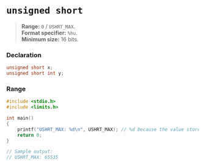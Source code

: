 # `unsigned short`

> **Range:** `0` / `USHRT_MAX`.  
> **Format specifier:** `%hu`.  
> **Minimum size:** 16 bits.

### Declaration

```c
unsigned short x;
unsigned short int y;
```

### Range

```c
#include <stdio.h>
#include <limits.h>

int main()
{
    printf("USHRT_MAX: %d\n", USHRT_MAX); // %d because the value stored as int
    return 0;
}

// Sample output:
// USHRT_MAX: 65535
```